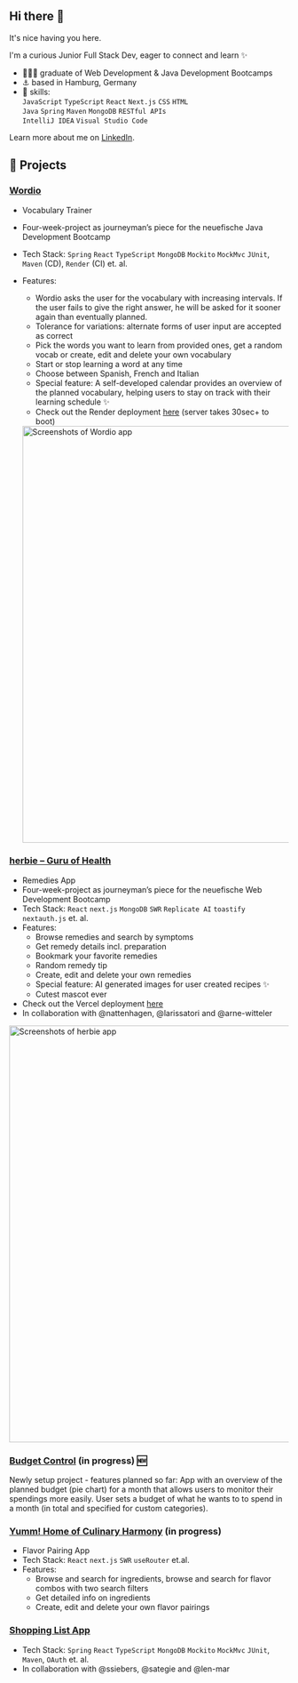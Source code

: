 ## Hi there 👋

It's nice having you here.

I'm a curious Junior Full Stack Dev, eager to connect and learn ✨

- 👩🏼‍🎓 graduate of Web Development & Java Development Bootcamps
- ⚓ based in Hamburg, Germany
- 🧠 skills:
  <br/>`JavaScript` `TypeScript` `React` `Next.js` `CSS` `HTML`
  <br/>`Java` `Spring` `Maven` `MongoDB` `RESTful APIs`
  <br/>`IntelliJ IDEA` `Visual Studio Code`

Learn more about me on [LinkedIn](https://www.linkedin.com/in/nora-kauczor/?locale=en_US).

## 🔧 Projects
### [Wordio](https://github.com/nora-kauczor/Wordio)
- Vocabulary Trainer
- Four-week-project as journeyman’s piece for the neuefische Java Development Bootcamp
- Tech Stack: `Spring` `React` `TypeScript` `MongoDB` `Mockito` `MockMvc` `JUnit`, `Maven` (CD), `Render` (CI) et. al.
- Features: 
  - Wordio asks the user for the vocabulary with increasing intervals. If the user fails to give the right answer, he will be asked for it sooner again than eventually planned.
  - Tolerance for variations: alternate forms of user input are accepted as correct
  - Pick the words you want to learn from provided ones, get a random vocab or create, edit and delete your own vocabulary
  - Start or stop learning a word at any time
  - Choose between Spanish, French and Italian
  - Special feature: A self-developed calendar provides an overview of the planned vocabulary, helping users to stay on track with their learning schedule ✨
  - Check out the Render deployment [here](https://wordio.onrender.com/) (server takes 30sec+ to boot)

  <img src="https://github.com/user-attachments/assets/424ef650-2dd7-4bc6-8168-31a362e97f70" alt="Screenshots of Wordio app" width="750"/>

### [herbie – Guru of Health](https://github.com/nora-kauczor/herbie---Guru-of-Health)

- Remedies App
- Four-week-project as journeyman’s piece for the neuefische Web Development Bootcamp
- Tech Stack: `React` `next.js` `MongoDB` `SWR` `Replicate AI` `toastify` `nextauth.js` et. al.
- Features:
  - Browse remedies and search by symptoms
  - Get remedy details incl. preparation
  - Bookmark your favorite remedies
  - Random remedy tip 
  - Create, edit and delete your own remedies
  - Special feature: AI generated images for user created recipes ✨
  - Cutest mascot ever
- Check out the Vercel deployment [here](https://herbie.vercel.app/)
- In collaboration with @nattenhagen, @larissatori and @arne-witteler

<img src="https://github.com/user-attachments/assets/392262e2-57f2-4855-9a20-1744242f994a" alt="Screenshots of herbie app" width="750"/>

### [Budget Control](https://github.com/nora-kauczor/budget-control) (in progress) 🆕
Newly setup project - features planned so far: App with an overview of the planned budget (pie chart) for a month that allows users to monitor their spendings more easily. User sets a budget of what he wants to to spend in a month (in total and specified for custom categories). 

### [Yumm! Home of Culinary Harmony](https://github.com/nora-kauczor/Yumm---Home-of-Culinary-Harmony) (in progress)

- Flavor Pairing App
- Tech Stack: `React` `next.js` `SWR` `useRouter` et.al.
- Features:
  - Browse and search for ingredients, browse and search for flavor combos with two search filters
  - Get detailed info on ingredients
  - Create, edit and delete your own flavor pairings

### [Shopping List App](https://github.com/nora-kauczor/shopping-list)

- Tech Stack: `Spring` `React` `TypeScript` `MongoDB` `Mockito` `MockMvc` `JUnit`, `Maven`, `OAuth` et. al.
- In collaboration with @ssiebers, @sategie and @len-mar
